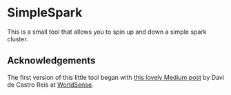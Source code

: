 # SimpleSpark

This is a small tool that allows you to spin up and down a simple spark
cluster.


## Acknowledgements

The first version of this little tool began with [this lovely Medium post](https://medium.com/@daviws/a-swarm-of-sparks-8f5a4afc72cc#.pt5f7h7c7) by Davi de Castro Reis at [WorldSense](https://www.worldsense.com).
